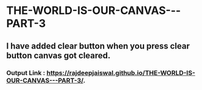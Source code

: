 # THE-WORLD-IS-OUR-CANVAS---PART-3

## I have added clear button when you press clear button canvas got cleared.

### Output Link :  https://rajdeepjaiswal.github.io/THE-WORLD-IS-OUR-CANVAS---PART-3/.
